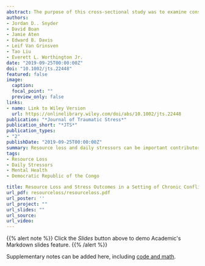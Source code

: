 ```yaml
---
abstract: The purpose of this cross‐sectional study was to examine conservation of resources (COR) theory in the context of armed conflict in Africa. Specifically, within the setting of ongoing chronic conflict in the eastern Democratic Republic of the Congo (DRC), we tested the COR theory prediction that resource loss contributes to various stress outcomes. Consistent with COR theory, resource loss predicted all four stress outcomes above and beyond the contribution of demographics, relocation experiences, and daily stressors; however, this effect was small, ΔR2 = .02–.06. The most consistent and strongest predictors of stress outcomes were daily stressors, βs = .42–.62; number of relocation experiences, βs = .33–.43; and psychosocial resource loss (e.g., loss of hope, meaning or purpose in life, intimacy with friends and family, physical health of family), βs = .17–.26. We discuss the findings with consideration of research on disasters generally and armed conflicts specifically. We also discuss implications for humanitarian interventions with conflict‐affected populations in Africa and beyond.
authors:
- Jordan D.. Snyder
- David Boan
- Jamie Aten
- Edward B. Davis
- Leif Van Grinsven
- Tao Liu
- Everett L. Worthington Jr.
date: "2019-09-25T00:00:00Z"
doi: "10.1002/jts.22448"
featured: false
image:
  caption: 
  focal_point: ""
  preview_only: false
links:
- name: Link to Wiley Version
  url: https://onlinelibrary.wiley.com/doi/abs/10.1002/jts.22448
publication: "*Journal of Traumatic Stress*"
publication_short: "*JTS*"
publication_types:
- "2"
publishDate: "2019-09-25T00:00:00Z"
summary: Resource loss and daily stressors can be important contributors to adverse mental health outcomes in conflict-affected groups within the DRC.
tags:
- Resource Loss
- Daily Stressors
- Mental Health
- Democratic Republic of the Congo

title: Resource Loss and Stress Outcomes in a Setting of Chronic Conflict
url_pdf: resourceloss/resourceloss.pdf
url_poster: ''
url_project: ""
url_slides: ""
url_source:
url_video: 
---
```


{{% alert note %}}
Click the *Slides* button above to demo Academic's Markdown slides feature.
{{% /alert %}}

Supplementary notes can be added here, including [code and math](https://sourcethemes.com/academic/docs/writing-markdown-latex/).

